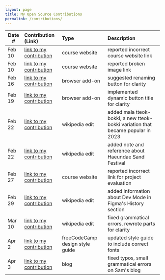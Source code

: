 ```yaml
---
layout: page
title: My Open Source Contributions
permalink: /contributions/
---
```


<!--
Type of the contribution should be "Wikipedia edit", "OpenStreet Map feature", "Documentation", "Course website", "Blog",
"Browser Add-on", etc.

The description should include a brief summary of what you did.

The link should bring us to a public page that shows your contribution. 

Replace the first row with your own contribution. 

-->





| Date #       | Contribution (Link)  | Type  | Description |
|---|:---|:---|:---|
| Feb 10 | [link to my contribution](https://github.com/joannakl/ossd/issues/87) | course website | reported incorrect course website link |
| Feb 10 | [link to my contribution](https://github.com/joannakl/ossd/issues/88) | course website    | reported broken image link     |
| Feb 16 | [link to my contribution](https://github.com/ossd-s24/TikTock/issues/10) | browser add-on | suggested renaming button for clarity |
| Feb 19 | [link to my contribution](https://github.com/ossd-s24/TikTock/pull/15) | browser add-on | implemented dynamic button title for clarity |
| Feb 22 | [link to my contribution](https://en.wikipedia.org/wiki/Tteokbokki) | wikipedia edit | added mala tteok-bokki, a new tteok-bokki variation that became popular in 2023 |
| Feb 22 | [link to my contribution](https://en.wikipedia.org/wiki/Haeundae_Beach) | wikipedia edit | added note and reference about Haeundae Sand Festival | 
| Feb 27| [link to my contribution](https://github.com/joannakl/ossd/issues/101) | course website | reported incorrect link for project evaluation |
| Feb 29 | [link to my contribution](https://en.wikipedia.org/wiki/Figma) | wikipedia edit | added information about Dev Mode in Figma's History section |
| Mar 10 | [link to my contribution](https://en.wikipedia.org/wiki/Mochi_donut) | wikipedia edit | fixed grammatical errors, rewrote parts for clarity |
| Apr 2 | [link to my contribution](https://github.com/freeCodeCamp/design-style-guide/pull/50) | freeCodeCamp design style guide | updated style guide to include correct fonts |
| Apr 3 | [link to my contribution](https://github.com/ossd-s24/samGreer-weekly/pull/1) | blog | fixed typos, small grammatical errors on Sam's blog |